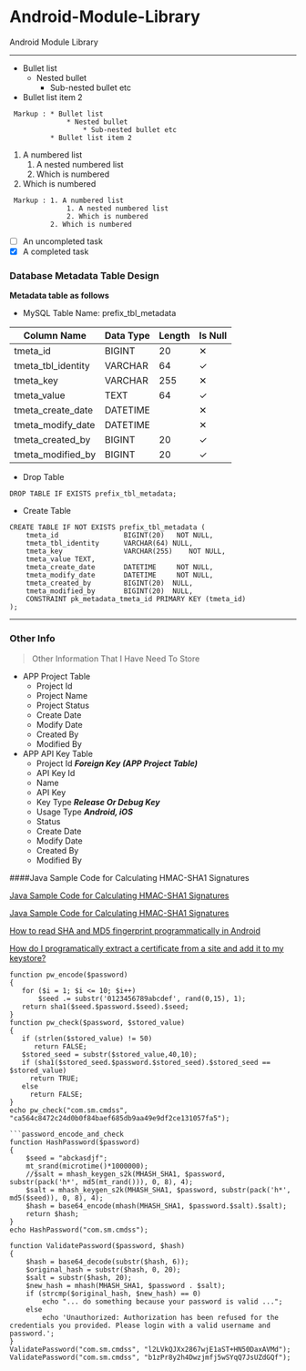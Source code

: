 # Android-Module-Library
Android Module Library

- - - -

* Bullet list
    * Nested bullet
        * Sub-nested bullet etc
* Bullet list item 2

~~~
 Markup : * Bullet list
              * Nested bullet
                  * Sub-nested bullet etc
          * Bullet list item 2
~~~

1. A numbered list
    1. A nested numbered list
    2. Which is numbered
2. Which is numbered

~~~
 Markup : 1. A numbered list
              1. A nested numbered list
              2. Which is numbered
          2. Which is numbered
~~~

- [ ] An uncompleted task
- [x] A completed task

### Database Metadata Table Design
**Metadata table as follows**

* MySQL Table Name: prefix_tbl_metadata

| Column Name | Data Type | Length | Is Null |
| ------ | ------ | ------ | ------ |
| tmeta_id | BIGINT | 20 | ✕ |
| tmeta_tbl_identity | VARCHAR | 64 | ✓ |
| tmeta_key | VARCHAR | 255 | ✕ |
| tmeta_value | TEXT | 64 | ✓ |
| tmeta_create_date | DATETIME |  | ✕ |
| tmeta_modify_date | DATETIME |  | ✕ |
| tmeta_created_by | BIGINT | 20 | ✓ |
| tmeta_modified_by | BIGINT | 20 | ✓ |


* Drop Table

```drop_metadata_table
DROP TABLE IF EXISTS prefix_tbl_metadata;
```

* Create Table

```create_metadata_table
CREATE TABLE IF NOT EXISTS prefix_tbl_metadata (
    tmeta_id                BIGINT(20)   NOT NULL,
    tmeta_tbl_identity      VARCHAR(64) NULL,
    tmeta_key               VARCHAR(255)    NOT NULL,
    tmeta_value TEXT,
    tmeta_create_date       DATETIME     NOT NULL,
    tmeta_modify_date       DATETIME     NOT NULL,
    tmeta_created_by        BIGINT(20)  NULL,
    tmeta_modified_by       BIGINT(20)  NULL,
    CONSTRAINT pk_metadata_tmeta_id PRIMARY KEY (tmeta_id)
);
```

- - - -

### Other Info

> Other Information
> That I Have Need To Store

* APP Project Table
    * Project Id
    * Project Name
    * Project Status
    - Create Date
    - Modify Date
    - Created By
    - Modified By
* APP API Key Table
    - Project Id ***Foreign Key (APP Project Table)***
    - API Key Id
    - Name
    - API Key
    - Key Type ***Release Or Debug Key***
    - Usage Type ***Android, iOS***
    - Status
    - Create Date
    - Modify Date
    - Created By
    - Modified By


####Java Sample Code for Calculating HMAC-SHA1 Signatures

[Java Sample Code for Calculating HMAC-SHA1 Signatures](https://gist.github.com/ishikawa/88599)

[Java Sample Code for Calculating HMAC-SHA1 Signatures](https://stackoverflow.com/questions/13119641/java-programmatically-read-informations-from-a-key-certificate)

[How to read SHA and MD5 fingerprint programmatically in Android](https://stackoverflow.com/questions/28251131/how-to-read-sha-and-md5-fingerprint-programmatically-in-android)

[How do I programatically extract a certificate from a site and add it to my keystore?](http://helpdesk.objects.com.au/java/how-do-i-programatically-extract-a-certificate-from-a-site-and-add-it-to-my-keystore)

```password_encode_and_check
function pw_encode($password)
{
   for ($i = 1; $i <= 10; $i++)
       $seed .= substr('0123456789abcdef', rand(0,15), 1);
   return sha1($seed.$password.$seed).$seed;
}
function pw_check($password, $stored_value)
{
   if (strlen($stored_value) != 50)
      return FALSE;
   $stored_seed = substr($stored_value,40,10);
   if (sha1($stored_seed.$password.$stored_seed).$stored_seed == $stored_value)
     return TRUE;
   else
     return FALSE;
}
echo pw_check("com.sm.cmdss", "ca564c8472c24d0b0f84baef685db9aa49e9df2ce131057fa5");
```
```password_encode_and_check
```password_encode_and_check
function HashPassword($password)
{
    $seed = "abckasdjf";
    mt_srand(microtime()*1000000);
    //$salt = mhash_keygen_s2k(MHASH_SHA1, $password, substr(pack('h*', md5(mt_rand())), 0, 8), 4);
    $salt = mhash_keygen_s2k(MHASH_SHA1, $password, substr(pack('h*', md5($seed)), 0, 8), 4);
    $hash = base64_encode(mhash(MHASH_SHA1, $password.$salt).$salt);
    return $hash;
}
echo HashPassword("com.sm.cmdss");
```
```password_encode_and_check
function ValidatePassword($password, $hash)
{
    $hash = base64_decode(substr($hash, 6));
    $original_hash = substr($hash, 0, 20);
    $salt = substr($hash, 20);
    $new_hash = mhash(MHASH_SHA1, $password . $salt);
    if (strcmp($original_hash, $new_hash) == 0)
        echo "... do something because your password is valid ...";
    else
        echo 'Unauthorized: Authorization has been refused for the credentials you provided. Please login with a valid username and password.';
}
ValidatePassword("com.sm.cmdss", "l2LVkQJXx2867wjE1aST+HN50DaxAVMd");
ValidatePassword("com.sm.cmdss", "b1zPr8y2h4Dwzjmfj5wSYqQ7JsUZdGQf");
```




